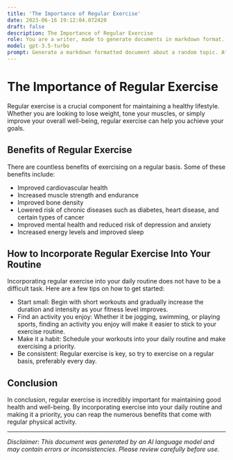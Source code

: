 ```yaml
---
title: 'The Importance of Regular Exercise'
date: 2023-06-16 19:12:04.072420
draft: false
description: The Importance of Regular Exercise
role: You are a writer, made to generate documents in markdown format. It is very important that all of the documents you generate are in valid markdown format.
model: gpt-3.5-turbo
prompt: Generate a markdown formatted document about a random topic. At the bottom, include a disclaimer explaining that the document was generated by you. The first line of the document should be the title. Make sure that the entire document is in proper markdown format, using a mix of various tags to make the document visually appealing.
---
```


# The Importance of Regular Exercise

Regular exercise is a crucial component for maintaining a healthy lifestyle. Whether you are looking to lose weight, tone your muscles, or simply improve your overall well-being, regular exercise can help you achieve your goals.

## Benefits of Regular Exercise

There are countless benefits of exercising on a regular basis. Some of these benefits include:

- Improved cardiovascular health
- Increased muscle strength and endurance
- Improved bone density
- Lowered risk of chronic diseases such as diabetes, heart disease, and certain types of cancer
- Improved mental health and reduced risk of depression and anxiety
- Increased energy levels and improved sleep

## How to Incorporate Regular Exercise Into Your Routine

Incorporating regular exercise into your daily routine does not have to be a difficult task. Here are a few tips on how to get started:

- Start small: Begin with short workouts and gradually increase the duration and intensity as your fitness level improves.
- Find an activity you enjoy: Whether it be jogging, swimming, or playing sports, finding an activity you enjoy will make it easier to stick to your exercise routine.
- Make it a habit: Schedule your workouts into your daily routine and make exercising a priority.
- Be consistent: Regular exercise is key, so try to exercise on a regular basis, preferably every day.

## Conclusion

In conclusion, regular exercise is incredibly important for maintaining good health and well-being. By incorporating exercise into your daily routine and making it a priority, you can reap the numerous benefits that come with regular physical activity.

---

*Disclaimer: This document was generated by an AI language model and may contain errors or inconsistencies. Please review carefully before use.*